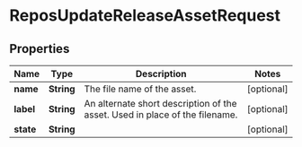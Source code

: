 

# ReposUpdateReleaseAssetRequest


## Properties

| Name | Type | Description | Notes |
|------------ | ------------- | ------------- | -------------|
|**name** | **String** | The file name of the asset. |  [optional] |
|**label** | **String** | An alternate short description of the asset. Used in place of the filename. |  [optional] |
|**state** | **String** |  |  [optional] |



